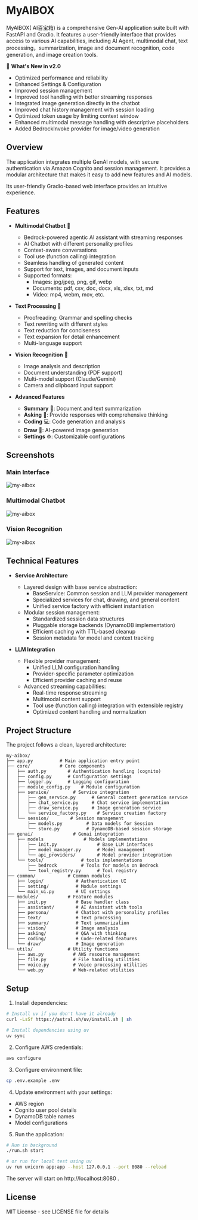 # MyAIBOX

MyAIBOX( AI百宝箱) is a comprehensive Gen-AI application suite built with FastAPI and Gradio. It features a user-friendly interface that provides access to various AI capabilities, including AI Agent, multimodal chat, text processing，summarization, image and document recognition, code generation, and image creation tools.

🎉 **What's New in v2.0**
- Optimized performance and reliability
- Enhanced Settings & Configuration
- Improved session management 
- Improved tool handling with better streaming responses
- Integrated image generation directly in the chatbot
- Improved chat history management with session loading
- Optimized token usage by limiting context window
- Enhanced multimodal message handling with descriptive placeholders
- Added BedrockInvoke provider for image/video generation

## Overview
The application integrates multiple GenAI models, with secure authentication via Amazon Cognito and session management. 
It provides a modular architecture that makes it easy to add new features and AI models.

Its user-friendly Gradio-based web interface provides an intuitive experience.

## Features

* **Multimodal Chatbot** 🤖
  - Bedrock-powered agentic AI assistant with streaming responses
  - AI Chatbot with different personality profiles
  - Context-aware conversations
  - Tool use (function calling) integration
  - Seamless handling of generated content
  - Support for text, images, and document inputs
  - Supported formats:
    * Images: jpg/jpeg, png, gif, webp
    * Documents: pdf, csv, doc, docx, xls, xlsx, txt, md
    * Video: mp4, webm, mov, etc.

* **Text Processing** 📝
  - Proofreading: Grammar and spelling checks
  - Text rewriting with different styles
  - Text reduction for conciseness
  - Text expansion for detail enhancement
  - Multi-language support

* **Vision Recognition** 👀
  - Image analysis and description
  - Document understanding (PDF support)
  - Multi-model support (Claude/Gemini)
  - Camera and clipboard input support

* **Advanced Features**
  - **Summary** 📰: Document and text summarization
  - **Asking** 🧠: Provide responses with comprehensive thinking
  - **Coding** 💻: Code generation and analysis
  - **Draw** 🎨: AI-powered image generation
  - **Settings** ⚙️: Customizable configurations

## Screenshots

### Main Interface
![my-aibox](/assets/screenshot.png "Web UI")

### Multimodal Chatbot
![my-aibox](/assets/screenshot_chatbot.png "Multimodal Chatbot")

### Vision Recognition
![my-aibox](/assets/screenshot_vision.png "Vision Recognition")

## Technical Features

* **Service Architecture**
  - Layered design with base service abstraction:
    * BaseService: Common session and LLM provider management
    * Specialized services for chat, drawing, and general content
    * Unified service factory with efficient instantiation
  - Modular session management:
    * Standardized session data structures
    * Pluggable storage backends (DynamoDB implementation)
    * Efficient caching with TTL-based cleanup
    * Session metadata for model and context tracking

* **LLM Integration**
  - Flexible provider management:
    * Unified LLM configuration handling
    * Provider-specific parameter optimization
    * Efficient provider caching and reuse
  - Advanced streaming capabilities:
    * Real-time response streaming
    * Multimodal content support
    * Tool use (function calling) integration with extensible registry
    * Optimized content handling and normalization

## Project Structure

The project follows a clean, layered architecture:

```
my-aibox/
├── app.py          # Main application entry point
├── core/           # Core components
│   ├── auth.py        # Authentication handling (cognito)
│   ├── config.py      # Configuration settings
│   ├── logger.py      # Logging configuration
│   ├── module_config.py    # Module configuration
│   ├── service/         # Service integration
│   │   ├── gen_service.py      # General content generation service
│   │   ├── chat_service.py     # Chat service implementation
│   │   ├── draw_service.py     # Image generation service
│   │   └── service_factory.py    # Service creation factory
│   └── session/        # Session management
│       ├── models.py         # Data models for Session
│       └── store.py          # DynamoDB-based session storage
├── genai/               # Genai integration
│   ├── models               # Models implementations
│   │   ├── init.py               # Base LLM interfaces
│   │   ├── model_manager.py      # Model management
│   │   └── api_providers/        # Model provider integration
│   └── tools/              # tools implementations
│       ├── bedrock         # Tools for models on Bedrock
│       └── tool_registry.py      # Tool registry
├── common/            # Common modules
│   ├── login/            # Authentication UI
│   ├── setting/          # Module settings
│   └── main_ui.py        # UI settings
├── modules/           # Feature modules
│   ├── init.py           # Base handler class 
│   ├── assistant/        # AI Assistant with tools 
│   ├── persona/          # Chatbot with personality profiles
│   ├── text/             # Text processing
│   ├── summary/          # Text summarization
│   ├── vision/           # Image analysis
│   ├── asking/           # Q&A with thinking
│   ├── coding/           # Code-related features
│   └── draw/             # Image generation
└── utils/             # Utility functions
    ├── aws.py           # AWS resource management
    ├── file.py          # File handling utilities
    ├── voice.py         # Voice processing utilities
    └── web.py           # Web-related utilities
```

## Setup

1. Install dependencies:
```bash
# Install uv if you don't have it already
curl -LsSf https://astral.sh/uv/install.sh | sh

# Install dependencies using uv
uv sync
```

2. Configure AWS credentials:
```bash
aws configure
```

3. Configure environment file:
```bash
cp .env.example .env
```

4. Update environment with your settings:
- AWS region
- Cognito user pool details
- DynamoDB table names
- Model configurations

5. Run the application:

```bash
# Run in background
./run.sh start

# or run for local test using uv
uv run uvicorn app:app --host 127.0.0.1 --port 8080 --reload 
```

The server will start on http://localhost:8080 .


## License

MIT License - see LICENSE file for details
